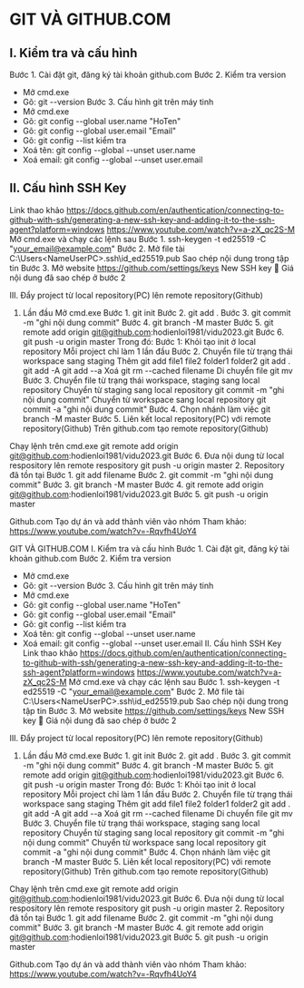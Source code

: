 # GIT VÀ GITHUB.COM
## I. Kiểm tra và cấu hình
Bước 1. Cài đặt git, đăng ký tài khoản github.com
Bước 2. Kiểm tra version
-	Mở cmd.exe
-	Gõ: git --version
Bước 3. Cấu hình git trên máy tinh
-	Mở cmd.exe
-	Gõ: git config --global user.name "HoTen"
-	Gõ: git config --global user.email "Email"
-	Gõ: git config --list kiểm tra
-	Xoá tên: git config --global --unset user.name
-	Xoá email: git config --global --unset user.email
## II. Cấu hình SSH Key
Link thao khảo
https://docs.github.com/en/authentication/connecting-to-github-with-ssh/generating-a-new-ssh-key-and-adding-it-to-the-ssh-agent?platform=windows
https://www.youtube.com/watch?v=a-zX_qc2S-M
Mở cmd.exe và chạy các lệnh sau
Bước 1.
ssh-keygen -t ed25519 -C "your_email@example.com"
Bước 2.
Mở file tài C:\Users\<NameUserPC>\.ssh\id_ed25519.pub
Sao chép nội dung trong tập tin
Bước 3.
Mở website https://github.com/settings/keys
New SSH key 
Giá nội dung đã sao chép ở bước 2

III. Đẩy project từ local repository(PC) lên remote repository(Github)
1. Lần đầu
Mở cmd.exe
Bước 1. git init
Bước 2. git add .
Bước 3. git commit -m "ghi nội dung commit"
Bước 4. git branch -M master
Bước 5. git remote add origin git@github.com:hodienloi1981/vidu2023.git
Bước 6. git push -u origin master
Trong đó:
Bước 1: Khỏi tạo init ở local repository
Mỗi project chỉ làm 1 lần đầu
Bước 2. Chuyển file từ trạng thái workspace sang staging
Thêm
git add file1 file2 folder1 folder2
git add .
git add -A
git add --a
Xoá
git rm --cached filename
Di chuyển file
git mv <oldfilename> <newfilename>
Bước 3. Chuyển file từ trạng thái workspace, staging sang local repository
Chuyển từ staging sang local repository
git commit -m "ghi nội dung commit"
Chuyển từ workspace sang local repository
git commit -a "ghi nội dung commit"
Bước 4. Chọn nhánh làm việc
git branch -M master
Bước 5. Liên kết local repository(PC) với remote repository(Github)
Trên github.com tạo remote repository(Github)

Chạy lệnh trên cmd.exe
git remote add origin git@github.com:hodienloi1981/vidu2023.git
Bước 6. Đưa nội dung từ local respository lên remote respository
git push -u origin master
2. Repository đã tồn tại
Bước 1. git add filename
Bước 2. git commit -m "ghi nội dung commit"
Bước 3. git branch -M master
Bước 4. git remote add origin git@github.com:hodienloi1981/vidu2023.git
Bước 5. git push -u origin master

Github.com Tạo dự án và add thành viên vào nhóm
Tham khảo:
https://www.youtube.com/watch?v=-Rqvfh4UoY4

GIT VÀ GITHUB.COM
I. Kiểm tra và cấu hình
Bước 1. Cài đặt git, đăng ký tài khoản github.com
Bước 2. Kiểm tra version
-	Mở cmd.exe
-	Gõ: git --version
Bước 3. Cấu hình git trên máy tinh
-	Mở cmd.exe
-	Gõ: git config --global user.name "HoTen"
-	Gõ: git config --global user.email "Email"
-	Gõ: git config --list kiểm tra
-	Xoá tên: git config --global --unset user.name
-	Xoá email: git config --global --unset user.email
II. Cấu hình SSH Key
Link thao khảo
https://docs.github.com/en/authentication/connecting-to-github-with-ssh/generating-a-new-ssh-key-and-adding-it-to-the-ssh-agent?platform=windows
https://www.youtube.com/watch?v=a-zX_qc2S-M
Mở cmd.exe và chạy các lệnh sau
Bước 1.
ssh-keygen -t ed25519 -C "your_email@example.com"
Bước 2.
Mở file tài C:\Users\<NameUserPC>\.ssh\id_ed25519.pub
Sao chép nội dung trong tập tin
Bước 3.
Mở website https://github.com/settings/keys
New SSH key 
Giá nội dung đã sao chép ở bước 2

III. Đẩy project từ local repository(PC) lên remote repository(Github)
1. Lần đầu
Mở cmd.exe
Bước 1. git init
Bước 2. git add .
Bước 3. git commit -m "ghi nội dung commit"
Bước 4. git branch -M master
Bước 5. git remote add origin git@github.com:hodienloi1981/vidu2023.git
Bước 6. git push -u origin master
Trong đó:
Bước 1: Khỏi tạo init ở local repository
Mỗi project chỉ làm 1 lần đầu
Bước 2. Chuyển file từ trạng thái workspace sang staging
Thêm
git add file1 file2 folder1 folder2
git add .
git add -A
git add --a
Xoá
git rm --cached filename
Di chuyển file
git mv <oldfilename> <newfilename>
Bước 3. Chuyển file từ trạng thái workspace, staging sang local repository
Chuyển từ staging sang local repository
git commit -m "ghi nội dung commit"
Chuyển từ workspace sang local repository
git commit -a "ghi nội dung commit"
Bước 4. Chọn nhánh làm việc
git branch -M master
Bước 5. Liên kết local repository(PC) với remote repository(Github)
Trên github.com tạo remote repository(Github)

Chạy lệnh trên cmd.exe
git remote add origin git@github.com:hodienloi1981/vidu2023.git
Bước 6. Đưa nội dung từ local respository lên remote respository
git push -u origin master
2. Repository đã tồn tại
Bước 1. git add filename
Bước 2. git commit -m "ghi nội dung commit"
Bước 3. git branch -M master
Bước 4. git remote add origin git@github.com:hodienloi1981/vidu2023.git
Bước 5. git push -u origin master

Github.com Tạo dự án và add thành viên vào nhóm
Tham khảo:
https://www.youtube.com/watch?v=-Rqvfh4UoY4

